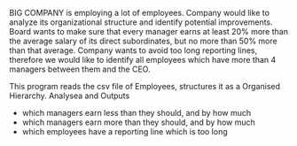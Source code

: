 BIG COMPANY is employing a lot of employees. Company would like to analyze its organizational
structure and identify potential improvements. Board wants to make sure that every manager earns
at least 20% more than the average salary of its direct subordinates, but no more than 50% more
than that average. Company wants to avoid too long reporting lines, therefore we would like to
identify all employees which have more than 4 managers between them and the CEO.


This program reads the csv file of Employees, structures it as a Organised Hierarchy. 
Analysea and Outputs 
- which managers earn less than they should, and by how much
- which managers earn more than they should, and by how much
- which employees have a reporting line which is too long
